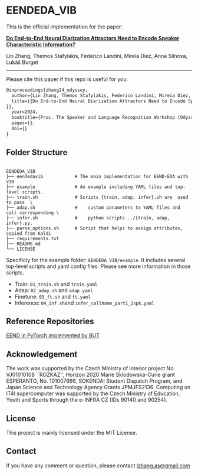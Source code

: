 # EENDEDA_VIB

This is the official implementation for the paper:

**[Do End-to-End Neural Diarization Attractors Need to Encode Speaker Characteristic Information?](https://arxiv.org/abs/2402.19325)**

Lin Zhang, Themos Stafylakis, Federico Landini, Mireia Diez, Anna Silnova, Lukáš Burget

---

Please cite this paper if this repo is useful for you:

```latex
@inproceedings{zhang24_odyssey,
  author={Lin Zhang, Themos Stafylakis, Federico Landini, Mireia Diez, Anna Silnova, Lukáš Burget},
  title={{Do End-to-End Neural Diarization Attractors Need to Encode Speaker Characteristic Information?
}},
  year=2024,
  booktitle={Proc. The Speaker and Language Recognition Workshop (Odyssey 2024)},
  pages={},
  doi={}
}
```



## Folder Structure

```shell

EENDEDA_VIB
├── eendedavib            # The main implementation for EEND-EDA with VIB
├── example               # An example including YAML files and top-level scripts.
├── train.sh              # Scripts {train, adap, infer}.sh are  used to pass  \
├── adap.sh               #    custom parameters to YAML files and call corresponding \
├── infer.sh              #    python scripts ../{train, adap, infer}.py.
├── parse_options.sh      # Script that helps to assign attributes, copied from Kaldi
├── requirements.txt
├── README.md
└── LICENSE
```



Specificly for the example folder: `EENDEDA_VIB/example`. It includes several top-level scripts and yaml config files. Please see more information in those scripts.

* Train: `01_train.sh` and `train.yaml` 
* Adap: `02_adap.sh` and `adap.yaml `
* Finetune: `03_ft.sh` and `ft.yaml`
* Inference: `04_inf.sh`and  `infer_callhome_part1_2spk.yaml`



## Reference Repositories

[EEND in PyTorch implemented by BUT](https://github.com/BUTSpeechFIT/EEND)



## Acknowledgement

The work was supported by the Czech Ministry of Interior project No. VJ01010108 ``ROZKAZ'', Horizon 2020 Marie Sklodowska-Curie grant ESPERANTO, No. 101007666, SOKENDAI Student Dispatch Program, and Japan Science and Technology Agency Grants JPMJFS2136. Computing on IT4I supercomputer was supported by the Czech Ministry of Education, Youth and Sports through the e-INFRA CZ (IDs 90140 and 90254).



## License

This project is mainly licensed under the MIT License.



## Contact

If you have any comment or question, please contact [lzhang.as@gmail.com](mailto:lzhang.as@gmail.com)



